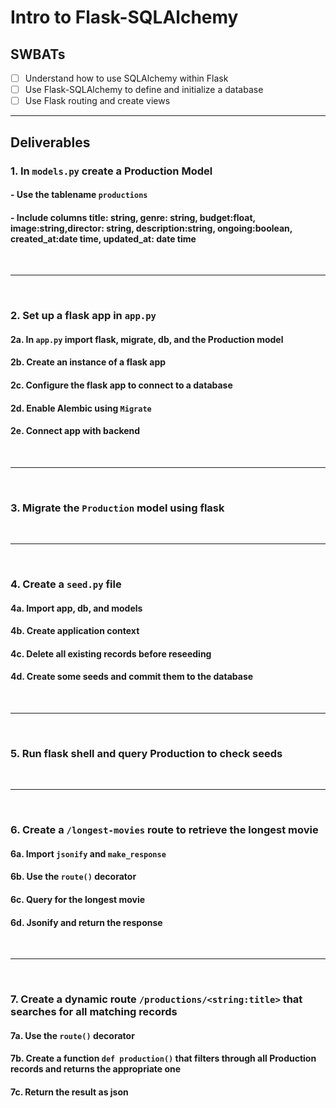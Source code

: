# Intro to Flask-SQLAlchemy

## SWBATs

- [ ] Understand how to use SQLAlchemy within Flask
- [ ] Use Flask-SQLAlchemy to define and initialize a database
- [ ] Use Flask routing and create views

---

## Deliverables

### 1. In `models.py` create a Production Model 
#### - Use the tablename `productions`
#### - Include columns title: string, genre: string, budget:float, image:string,director: string, description:string, ongoing:boolean, created_at:date time, updated_at: date time 

<br />

---

<br />

### 2. Set up a flask app in `app.py`
#### 2a. In `app.py` import flask, migrate, db, and the Production model
#### 2b. Create an instance of a flask app
#### 2c. Configure the flask app to connect to a database 
#### 2d. Enable Alembic using `Migrate`
#### 2e. Connect app with backend

<br />

---

<br />

### 3. Migrate the `Production` model using flask

<br />

---

<br />

### 4. Create a `seed.py` file
#### 4a. Import app, db, and models
#### 4b. Create application context 
#### 4c. Delete all existing records before reseeding
#### 4d. Create some seeds and commit them to the database

<br />

---

<br />

### 5. Run flask shell and query Production to check seeds

<br />

---

<br />

### 6. Create a `/longest-movies` route to retrieve the longest movie
#### 6a. Import `jsonify` and `make_response`
#### 6b. Use the `route()` decorator
#### 6c. Query for the longest movie
#### 6d. Jsonify and return the response

<br />

---

<br />

### 7. Create a dynamic route `/productions/<string:title>` that searches for all matching records
#### 7a. Use the `route()` decorator
#### 7b. Create a function `def production()` that filters through all Production records and returns the appropriate one
#### 7c. Return the result as json

<br />
